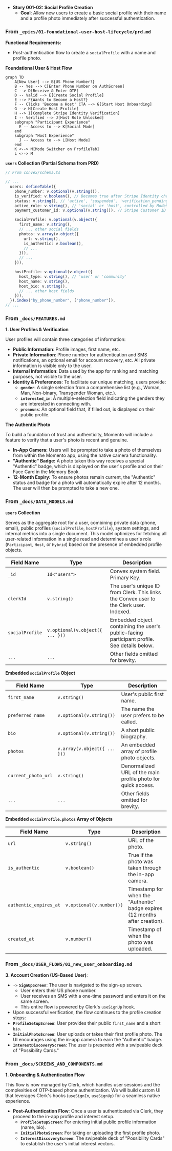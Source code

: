 - **Story 001-02: Social Profile Creation**
  - **Goal**: Allow new users to create a basic social profile with their name and a profile photo immediately after successful authentication.

### From `_epics/01-foundational-user-host-lifecycle/prd.md`

**Functional Requirements:**

- Post-authentication flow to create a `socialProfile` with a name and profile photo.

**Foundational User & Host Flow**

```mermaid
graph TD
    A[New User] --> B{US Phone Number?}
    B -- Yes --> C[Enter Phone Number on AuthScreen]
    C --> D[Receive & Enter OTP]
    D -- Valid --> E[Create Social Profile]
    E --> F{Wants to Become a Host?}
    F -- Clicks 'Become a Host' CTA --> G[Start Host Onboarding]
    G --> H[Create Host Profile]
    H --> I[Complete Stripe Identity Verification]
    I -- Verified --> J[Host Role Unlocked]
    subgraph "Participant Experience"
      E -- Access to --> K[Social Mode]
    end
    subgraph "Host Experience"
      J -- Access to --> L[Host Mode]
    end
    K <--> M[Mode Switcher on ProfileTab]
    L <--> M
```

**`users` Collection (Partial Schema from PRD)**

```typescript
// From convex/schema.ts

// ...
  users: defineTable({
    phone_number: v.optional(v.string()),
    is_verified: v.boolean(), // Becomes true after Stripe Identity check
    status: v.string(), // 'active', 'suspended', 'verification_pending', etc.
    active_role: v.string(), // 'social' or 'host', controlled by ModeSwitcher
    payment_customer_id: v.optional(v.string()), // Stripe Customer ID

    socialProfile: v.optional(v.object({
      first_name: v.string(),
      // ... other social fields
      photos: v.array(v.object({
        url: v.string(),
        is_authentic: v.boolean(),
        // ...
      })),
      // ...
    })),

    hostProfile: v.optional(v.object({
      host_type: v.string(), // 'user' or 'community'
      host_name: v.string(),
      host_bio: v.string(),
      // ... other host fields
    })),
  }).index("by_phone_number", ["phone_number"]),
// ...
```

### From `_docs/FEATURES.md`

**1. User Profiles & Verification**

User profiles will contain three categories of information:

- **Public Information**: Profile images, first name, etc.
- **Private Information**: Phone number for authentication and SMS notifications, an optional email for account recovery, etc. All private information is visible only to the user.
- **Internal Information**: Data used by the app for ranking and matching purposes, not visible to the user.
- **Identity & Preferences**: To facilitate our unique matching, users provide:
  - **`gender`**: A single selection from a comprehensive list (e.g., Woman, Man, Non-binary, Transgender Woman, etc.).
  - **`interested_in`**: A multiple-selection field indicating the genders they are interested in connecting with.
  - **`pronouns`**: An optional field that, if filled out, is displayed on their public profile.

**The Authentic Photo**

To build a foundation of trust and authenticity, Momento will include a feature to verify that a user's photo is recent and genuine.

- **In-App Camera:** Users will be prompted to take a photo of themselves from within the Momento app, using the native camera functionality.
- **"Authentic" Badge:** A photo taken this way receives a special "Authentic" badge, which is displayed on the user's profile and on their Face Card in the Memory Book.
- **12-Month Expiry:** To ensure photos remain current, the "Authentic" status and badge for a photo will automatically expire after 12 months. The user will then be prompted to take a new one.

### From `_docs/DATA_MODELS.md`

**`users` Collection**

Serves as the aggregate root for a user, combining private data (phone, email), public profiles (`socialProfile`, `hostProfile`), system settings, and internal metrics into a single document. This model optimizes for fetching all user-related information in a single read and determines a user's role (`Participant`, `Host`, or `Hybrid`) based on the presence of embedded profile objects.

| Field Name      | Type                            | Description                                                                                 |
| --------------- | ------------------------------- | ------------------------------------------------------------------------------------------- |
| `_id`           | `Id<"users">`                   | Convex system field. Primary Key.                                                           |
| `clerkId`       | `v.string()`                    | The user's unique ID from Clerk. This links the Convex user to the Clerk user. Indexed.     |
| `socialProfile` | `v.optional(v.object({ ... }))` | Embedded object containing the user's public-facing participant profile. See details below. |
| `...`           | `...`                           | Other fields omitted for brevity.                                                           |

**Embedded `socialProfile` Object**

| Field Name          | Type                         | Description                                                  |
| ------------------- | ---------------------------- | ------------------------------------------------------------ |
| `first_name`        | `v.string()`                 | User's public first name.                                    |
| `preferred_name`    | `v.optional(v.string())`     | The name the user prefers to be called.                      |
| `bio`               | `v.optional(v.string())`     | A short public biography.                                    |
| `photos`            | `v.array(v.object({ ... }))` | An embedded array of profile photo objects.                  |
| `current_photo_url` | `v.string()`                 | Denormalized URL of the main profile photo for quick access. |
| `...`               | `...`                        | Other fields omitted for brevity.                            |

**Embedded `socialProfile.photos` Array of Objects**

| Field Name             | Type                     | Description                                                                  |
| ---------------------- | ------------------------ | ---------------------------------------------------------------------------- |
| `url`                  | `v.string()`             | URL of the photo.                                                            |
| `is_authentic`         | `v.boolean()`            | True if the photo was taken through the in-app camera.                       |
| `authentic_expires_at` | `v.optional(v.number())` | Timestamp for when the "Authentic" badge expires (12 months after creation). |
| `created_at`           | `v.number()`             | Timestamp of when the photo was uploaded.                                    |

### From `_docs/USER_FLOWS/01_new_user_onboarding.md`

**3. Account Creation (US-Based User)**:

- `->` **`SignUpScreen`**: The user is navigated to the sign-up screen.
  - User enters their US phone number.
  - User receives an SMS with a one-time password and enters it on the same screen.
  - This entire flow is powered by Clerk's `useSignUp` hook.
- Upon successful verification, the flow continues to the profile creation steps:
- **`ProfileSetupScreen`**: User provides their public `first_name` and a short `bio`.
- **`InitialPhotoScreen`**: User uploads or takes their first profile photo. The UI encourages using the in-app camera to earn the "Authentic" badge.
- **`InterestDiscoveryScreen`**: The user is presented with a swipeable deck of "Possibility Cards."

### From `_docs/SCREENS_AND_COMPONENTS.md`

**1. Onboarding & Authentication Flow**

This flow is now managed by Clerk, which handles user sessions and the complexities of OTP-based phone authentication. We will build custom UI that leverages Clerk's hooks (`useSignIn`, `useSignUp`) for a seamless native experience.

- **Post-Authentication Flow**: Once a user is authenticated via Clerk, they proceed to the in-app profile and interest setup.
  - **`ProfileSetupScreen`**: For entering initial public profile information (name, bio).
  - **`InitialPhotoScreen`**: For taking or uploading the first profile photo.
  - **`InterestDiscoveryScreen`**: The swipeable deck of "Possibility Cards" to establish the user's initial interest vectors.
